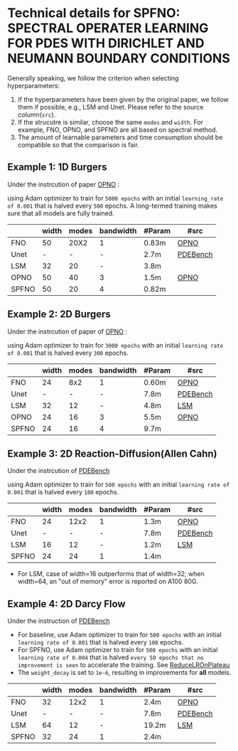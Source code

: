 # Technical details for SPFNO: SPECTRAL OPERATER LEARNING FOR PDES WITH DIRICHLET AND NEUMANN BOUNDARY CONDITIONS

Generally speaking, we follow the criterion when selecting hyperparameters:

1. If the hyperparameters have been given by the original paper, we follow them if possible, e.g., LSM and Unet. Please refer to the source column(`src`).
2. If the strucutre is similar, choose the same `modes` and `width`. For example, FNO, OPNO, and SPFNO are all based on spectral method.
3. The amount of learnable parameters and time consumption should be compatible so that the comparison is fair.

## Example 1: 1D Burgers
Under the instrcution of paper [OPNO](https://github.com/liu-ziyuan-math/spectral_operator_learning) : 

using Adam optimizer to train for `5000 epochs` with an initial `learning_rate of 0.001` that is halved every `500` epochs. A long-termed training makes sure that all models are fully trained.

|       | width | modes | bandwidth | #Param | #src |
|-------|-------|-------|-----------|--------|---|
| FNO   | 50    | 20X2  | 1         | 0.83m  | [OPNO](https://github.com/liu-ziyuan-math/spectral_operator_learning) |
| Unet  | -     | -     | -         | 2.7m   | [PDEBench](https://github.com/pdebench/PDEBench) |
| LSM   | 32    | 20    | -         | 3.8m   |  |
| OPNO  | 50    | 40    | 3         | 1.5m   | [OPNO](https://github.com/liu-ziyuan-math/spectral_operator_learning) |
| SPFNO | 50    | 20    | 4         | 0.82m  |   |

## Example 2: 2D Burgers
Under the instrcution of paper of [OPNO](https://github.com/liu-ziyuan-math/spectral_operator_learning) : 

using Adam optimizer to train for `3000 epochs` with an initial `learning rate of 0.001` that is halved every `300` epochs.

|       | width | modes | bandwidth | #Param | #src |
|-------|-------|-------|-----------|--------|---|
| FNO   | 24    | 8x2  | 1         | 0.60m  | [OPNO](https://github.com/liu-ziyuan-math/spectral_operator_learning) |
| Unet  | -     | -     | -         | 7.8m   | [PDEBench](https://github.com/pdebench/PDEBench) |
| LSM   | 32    | 12    | -         | 4.8m   | [LSM](https://github.com/thuml/Latent-Spectral-Models) |
| OPNO  | 24    | 16    | 3         | 5.5m   | [OPNO](https://github.com/liu-ziyuan-math/spectral_operator_learning) |
| SPFNO | 24    | 16    | 4         | 9.7m  |   |

## Example 3: 2D Reaction-Diffusion(Allen Cahn)
Under the instrcution of [PDEBench](https://github.com/pdebench/PDEBench/blob/main/pdebench/models/config/args/config_diff-react.yaml)

using Adam optimizer to train for `500 epochs` with an initial `learning rate of 0.001` that is halved every `100` epochs.

|       | width | modes | bandwidth | #Param | #src |
|-------|-------|-------|-----------|--------|---|
| FNO   | 24    | 12x2  | 1         | 1.3m  | [OPNO](https://github.com/liu-ziyuan-math/spectral_operator_learning) |
| Unet  | -     | -     | -         | 7.8m   | [PDEBench](https://github.com/pdebench/PDEBench) |
| LSM   | 16    | 12    | -         | 1.2m   | [LSM](https://github.com/thuml/Latent-Spectral-Models) |
| SPFNO | 24    | 24    | 1         | 1.4m  |   |

- For LSM, case of width=16 outperforms that of width=32; when width=64, an "out of memory" error is reported on A100 80G.

## Example 4: 2D Darcy Flow
Under the instruction of [PDEBench](https://github.com/pdebench/PDEBench/blob/main/pdebench/models/config/config_darcy.yaml)

- For baseline, use Adam optimizer to train for `500 epochs` with an initial `learning rate of 0.001` that is halved every `100` epochs.
- For SPFNO, use Adam optimizer to train for `500 epochs` with an initial `learning rate of 0.004` that is halved `every 50 epochs that no improvement is seen` to accelerate the training. See [ReduceLROnPlateau](https://pytorch.org/docs/stable/generated/torch.optim.lr_scheduler.ReduceLROnPlateau.html)
- The `weight_decay` is set to `1e-6`, resulting in improvements for **all** models.

|       | width | modes | bandwidth | #Param | #src |
|-------|-------|-------|-----------|--------|---|
| FNO   | 32    | 12x2  | 1         | 2.4m  | [OPNO](https://github.com/liu-ziyuan-math/spectral_operator_learning) |
| Unet  | -     | -     | -         | 7.8m   | [PDEBench](https://github.com/pdebench/PDEBench) |
| LSM   | 64    | 12    | -         | 19.2m   | [LSM](https://github.com/thuml/Latent-Spectral-Models) |
| SPFNO | 32    | 24    | 1         | 2.4m  |   |
